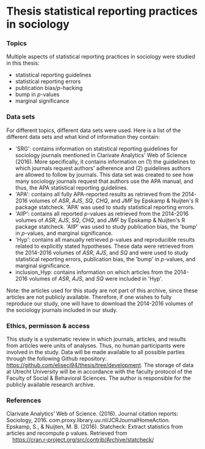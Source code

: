 # Thesis statistical reporting practices in sociology

### Topics
Multiple aspects of statistical reporting practices in sociology were studied in this thesis:

- statistical reporting guidelines
- statistical reporting errors
- publication bias/*p*-hacking
- bump in *p*-values
- marginal significance


### Data sets
For different topics, different data sets were used. Here is a list of the different data sets and what kind of information they contain:

- 'SRG': contains information on statistical reporting guidelines for sociology journals mentioned in Clarivate Analytics' Web of Science (2016). More specifically, it contains information on (1) the guidelines to which journals request authors' adherence and (2)  guidelines authors are allowed to follow by journals. This data set was created to see how many sociology journals request that authors use the APA manual, and thus, the APA statistical reporting guidelines.
- 'APA': contains all fully APA-reported results as retrieved from the 2014-2016 volumes of *ASR*, *AJS*, *SQ*, *CHQ*, and *JMF* by Epskamp & Nuijten's R package statcheck. 'APA' was used to study statistical reporting errors.
- 'AllP': contains all reported *p*-values as retrieved from the 2014-2016 volumes of *ASR*, *AJS*, *SQ*, *CHQ*, and *JMF* by Epskamp & Nuijten's R package statcheck. 'AllP' was used to study publication bias, the 'bump' in *p*-values, and marginal significance.
- 'Hyp': contains all manually retrieved *p*-values and reproducible results related to explicitly stated hypotheses. These data were retrieved from the 2014-2016 volumes of *ASR*, *AJS*, and *SQ* and were used to study statistical reporting errors, publication bias, the 'bump' in *p*-values, and marginal significance.
- inclusion_Hyp: contains information on which articles from the 2014-2016 volumes of *ASR*, *AJS*, and *SQ* were included in 'Hyp'.

Note: the articles used for this study are not part of this archive, since these articles are not publicly available. Therefore, if one wishes to fully reproduce our study, one will have to download the 2014-2016 volumes of the sociology journals included in our study. 


### Ethics, permisson & access
This study is a systematic review in which journals, articles, and results from articles were units of analyses. Thus, no human participants were involved in the study. Data will be made available to all possible parties through the following Github repository: https://github.com/elisecj94/thesis/tree/development. The storage of data at Utrecht University will be in accordance with the faculty protocol of the Faculty of Social & Behavioral Sciences. The author is responsible for the publicly available research archive. 


### References
Clarivate Analytics’ Web of Science. (2016). Journal citation reports: Sociology, 2016. com.proxy.library.uu.nl/JCRJournalHomeAction.\
Epskamp, S., & Nuijten, M. B. (2016). Statcheck: Extract statistics from articles and recompute p values. Retrieved from   
&nbsp;&nbsp;&nbsp;&nbsp;https://cran.r-project.org/src/contrib/Archive/statcheck/
